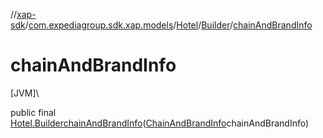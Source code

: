 //[xap-sdk](../../../../index.md)/[com.expediagroup.sdk.xap.models](../../index.md)/[Hotel](../index.md)/[Builder](index.md)/[chainAndBrandInfo](chain-and-brand-info.md)

# chainAndBrandInfo

[JVM]\

public final [Hotel.Builder](index.md)[chainAndBrandInfo](chain-and-brand-info.md)([ChainAndBrandInfo](../../-chain-and-brand-info/index.md)chainAndBrandInfo)
